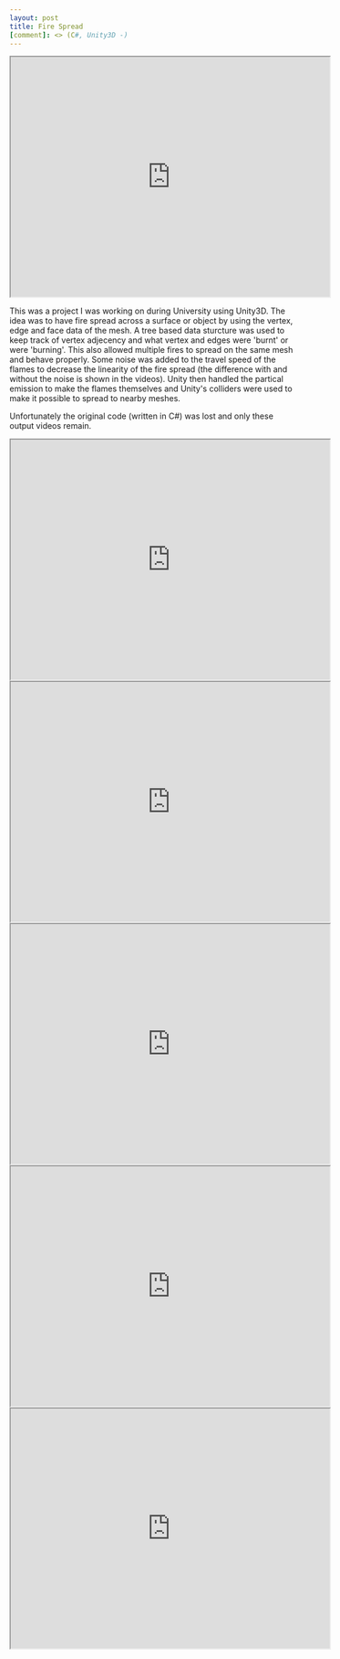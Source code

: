 ```yaml
---
layout: post
title: Fire Spread
[comment]: <> (C#, Unity3D -)
---
```


[comment]: <> (Single Flame)
<iframe width="560" height="420" src="http://www.youtube.com/embed/lg5l6ATXPi0"></iframe>

This was a project I was working on during University using Unity3D. The idea was to have fire spread across a surface or object by using the vertex, edge and face data of the mesh.
A tree based data sturcture was used to keep track of vertex adjecency and what vertex and edges were 'burnt' or were 'burning'. 
This also allowed multiple fires to spread on the same mesh and behave properly. 
Some noise was added to the travel speed of the flames to decrease the linearity of the fire spread (the difference with and without the noise is shown in the videos).
Unity then handled the partical emission to make the flames themselves and Unity's colliders were used to make it possible to spread to nearby meshes.

Unfortunately the original code (written in C#) was lost and only these output videos remain.

[comment]: <> (Single Flame With Noise)
<iframe width="560" height="420" src="http://www.youtube.com/embed/pO0YtNegLyc"></iframe>

[comment]: <> (Two Flames)
<iframe width="560" height="420" src="http://www.youtube.com/embed/kJUhSyE1o1s"></iframe>

[comment]: <> (Two Flames with Noise)
<iframe width="560" height="420" src="http://www.youtube.com/embed/n_E8qFc4D4k"></iframe>

[comment]: <> (Multiple Objects)
<iframe width="560" height="420" src="http://www.youtube.com/embed/FZSO-QazdR8"></iframe>

[comment]: <> (Large Scale with Multiple Flames)
<iframe width="560" height="420" src="http://www.youtube.com/embed/-X39TfjREgI"></iframe>

